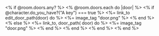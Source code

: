 <% if @room.doors.any? %>
  <% @room.doors.each do |door| %>
    <% if @character.do_you_have?("A key") === true %>
      <%= link_to edit_door_path(door) do %>
        <%= image_tag "door.png"  %>
      <% end %>
    <% else %>
      <%= link_to, door_path( door) do %>
        <%= image_tag "door.png"  %>
      <% end %>
    <% end %>
  <% end %>
<% end %>
